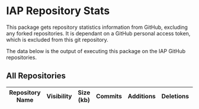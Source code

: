 # IAP Repository Stats

This package gets repository statistics information from GitHub, excluding any forked repositories. It is dependant on a GitHub personal access token, which is excluded from this git repository.

The data below is the output of executing this package on the IAP GitHub repositories.

## All Repositories

Repository Name | Visibility | Size (kb) | Commits | Additions | Deletions | Authors
--------------- | ---------- | --------- | ------- | --------- | --------- | -------
